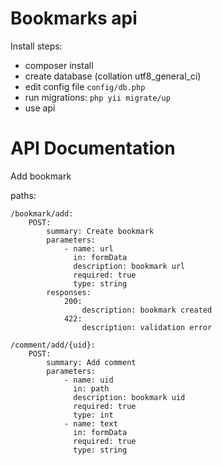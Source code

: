 Bookmarks api
====================
Install steps:

* composer install
* create database (collation utf8_general_ci)
* edit config file `config/db.php`
* run migrations: `php yii migrate/up`
* use api


API Documentation
=====================
Add bookmark

paths:

    /bookmark/add:
        POST:
            summary: Create bookmark
            parameters:
                - name: url
                  in: formData
                  description: bookmark url
                  required: true
                  type: string
            responses:
                200:
                    description: bookmark created
                422:
                    description: validation error

    /comment/add/{uid}:
        POST:
            summary: Add comment
            parameters:
                - name: uid
                  in: path
                  description: bookmark uid
                  required: true
                  type: int
                - name: text
                  in: formData
                  required: true
                  type: string

